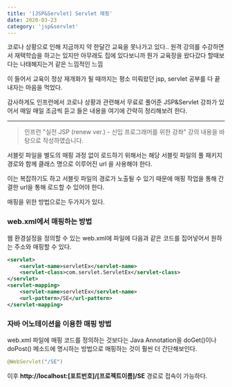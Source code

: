 ```yaml
---
title: '[JSP&Servlet] Servlet 매핑'
date: 2020-03-23
category: 'jsp&servlet'
---
```




코로나 상황으로 인해 지금까지 약 한달간 교육을 못나가고 있다.. 원격 강의를 수강하면서 재택학습을 하고는 있지만 아무래도 집에 있다보니까 뭔가 교육장을 왔다갔다 할때보다는 나태해지는거 같은 느낌적인 느낌

이 들어서 교육이 정상 재개화가 될 때까지는 평소 미뤄왔던 jsp, servlet 공부를 다 끝내자는 마음을 먹었다.



감사하게도 인프런에서 코로나 상황과 관련해서 무료로 풀어준 JSP&Servlet 강좌가 있어서 매일 매일 조금씩 듣고 들은 내용을 여기에 간략히 정리해보려 한다.

------

> 인프런 "실전 JSP (renew ver.) - 신입 프로그래머를 위한 강좌" 강의 내용을 바탕으로 작성하였습니다.
>

서블릿 파일을 별도의 매핑 과정 없이 로드하기 위해서는 해당 서블릿 파일의 풀 패키지 경로와 함께 클래스 명으로 이루어진 url 을 사용해야 한다.

이는 복잡하기도 하고 서블릿 파일의 경로가 노출될 수 있기 때문에 매핑 작업을 통해 간결한 url을 통해 로드할 수 있어야 한다.

매핑을 위한 방법으로는 두가지가 있다.



### web.xml에서 매핑하는 방법

웹 환경설정을 정의할 수 있는 web.xml에 파일에 다음과 같은 코드를 집어넣어서 원하는 주소와 매핑할 수 있다.

```xml
<servlet>
  	<servlet-name>servletEx</servlet-name>
  	<servlet-class>com.servlet.ServletEx</servlet-class>
</servlet>
<servlet-mapping>
  	<servlet-name>servletEx</servlet-name>
  	<url-pattern>/SE</url-pattern>
</servlet-mapping>
```



### 자바 어노테이션을 이용한 매핑 방법

web.xml 파일에 매핑 코드를 정의하는 것보다는 Java Annotation을 doGet()이나 doPost() 메소드에 명시하는 방법으로 매핑하는 것이 훨씬 더 간단해보인다.

```java
@WebServlet("/SE")
```



이후 **http://localhost:[포트번호]/[프로젝트이름]/SE** 경로로 접속이 가능하다.
